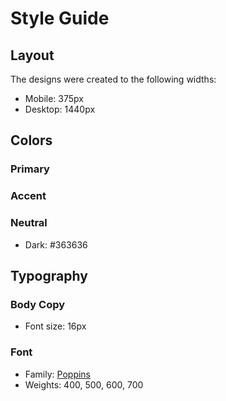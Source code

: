 # Style Guide

## Layout

The designs were created to the following widths:

- Mobile: 375px
- Desktop: 1440px

## Colors

### Primary

### Accent

### Neutral

- Dark: #363636

## Typography

### Body Copy

- Font size: 16px

### Font

- Family: [Poppins](https://fonts.google.com/specimen/Poppins)
- Weights: 400, 500, 600, 700
